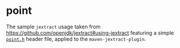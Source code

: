 # point

The sample `jextract` usage taken from https://github.com/openjdk/jextract#using-jextract featuring a simple
[`point.h`](point.h) header file, applied to the `maven-jextract-plugin`.
